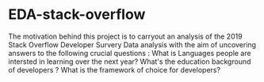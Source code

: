 # EDA-stack-overflow
The motivation behind this project is to carryout an analysis of the 2019 Stack Overflow Developer Survery Data analysis with the aim of uncovering answers to the following crucial questions : 
What is Languages people are intersted in learning over the next year?
What's  the education background of developers ?
What is the framework of choice for developers?
